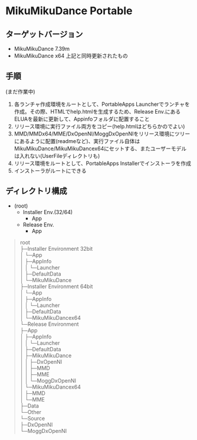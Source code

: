 MikuMikuDance Portable
======================

ターゲットバージョン
----------------------
* MikuMikuDance 7.39m
* MikuMikuDance x64 上記と同時更新されたもの

手順
----
(まだ作業中)

1. 各ランチャ作成環境をルートとして、PortableApps Launcherでランチャを作成。その際、HTMLでhelp.htmlを生成するため、Release Env.にあるELUAを最新に更新して、Appinfoフォルダに配置すること
2. リリース環境に実行ファイル両方をコピー(help.htmlはどちらかのでよい)
3. MMD/MMDx64/MME/DxOpenNI/MoggDxOpenNIをリリース環境にツリーにあるように配置(readmeなど)、実行ファイル自体はMikuMikuDance/MikuMikuDancex64にセットする、またユーザーモデルは入れない(UserFileディレクトリも)
4. リリース環境をルートとして、PortableApps Installerでインストーラを作成
5. インストーラがルートにできる

ディレクトリ構成
----------------

- (root)
    - Installer Env.(32/64)
        - App
    - Release Env.
        - App

> root  
├─Installer Environment 32bit  
│  └─App  
│      ├─AppInfo  
│      │  └─Launcher  
│      ├─DefaultData  
│      └─MikuMikuDance  
├─Installer Environment 64bit  
│  └─App  
│      ├─AppInfo  
│      │  └─Launcher  
│      ├─DefaultData  
│      └─MikuMikuDancex64  
└─Release Environment  
    ├─App  
    │  ├─AppInfo  
    │  │  └─Launcher  
    │  ├─DefaultData  
    │  ├─MikuMikuDance  
    │  │  ├─DxOpenNI  
    │  │  ├─MMD  
    │  │  ├─MME  
    │  │  └─MoggDxOpenNI  
    │  └─MikuMikuDancex64  
    │      ├─MMD  
    │      └─MME  
    ├─Data  
    └─Other  
        └─Source  
            ├─DxOpenNI  
            └─MoggDxOpenNI  

